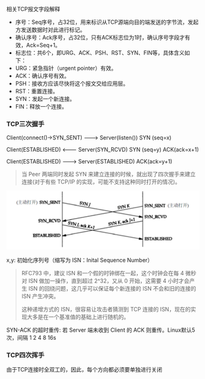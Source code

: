 相关TCP报文字段解释

- 序号：Seq序号，占32位，用来标识从TCP源端向目的端发送的字节流，发起方发送数据时对此进行标记。
- 确认序号：Ack序号，占32位，只有ACK标志位为1时，确认序号字段才有效，Ack=Seq+1。
- 标志位：共6个，即URG、ACK、PSH、RST、SYN、FIN等，具体含义如下：
- URG：紧急指针（urgent pointer）有效。
- ACK：确认序号有效。
- PSH：接收方应该尽快将这个报文交给应用层。
- RST：重置连接。
- SYN：发起一个新连接。
- FIN：释放一个连接。

### TCP三次握手

Client(connect()->SYN_SENT) 	---> 	Server(listen()) 						SYN (seq=x)

Client(ESTABLISHED) 				 <--- 	Server(SYN_RCVD) 				  SYN (seq=y) ACK(ack=x+1)

Client(ESTABLISHED)				   ---> 	Server(ESTABLISHED) 			ACK(ack=y+1)

> 当 Peer 两端同时发起 SYN 来建立连接的时候，就出现了四次握手来建立连接(对于有些 TCP/IP 的实现，可能不支持这种同时打开的情况)。

<img src="%E6%8F%A1%E6%89%8B%E6%8C%A5%E6%89%8B.assets/image-20210523162242527.png" alt="image-20210523162242527" style="zoom:50%;" />

x,y: 初始化序列号（缩写为 ISN：Inital Sequence Number）

> RFC793 中，建议 ISN 和一个假的时钟绑在一起，这个时钟会在每 4 微秒对 ISN 做加一操作，直到超过 2^32，又从 0 开始，这需要 4 小时才会产生 ISN 的回绕问题，这几乎可以保证每个新连接的 ISN 不会和旧的连接的 ISN 产生冲突。
>
> 这种递增方式的 ISN，很容易让攻击者猜测到 TCP 连接的 ISN，现在的实现大多是在一个基准值的基础上进行随机的。

SYN-ACK 的超时重传: 若 Server 端未收到 Client 的 ACK 则重传。Linux默认5次，间隔 1 2 4 8 16s

### TCP四次挥手

由于TCP连接时全双工的，因此，每个方向都必须要单独进行关闭